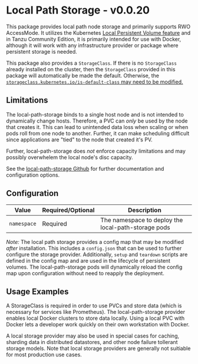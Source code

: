 # Local Path Storage - v0.0.20

This package provides local path node storage and primarily supports RWO AccessMode.
It utilizes the Kubernetes [Local Persistent Volume feature](https://kubernetes.io/blog/2018/04/13/local-persistent-volumes-beta/)
and in Tanzu Community Edition, it is primarily intended for use with Docker, although it will work with any infrastructure provider
or package where persistent storage is needed.

This package also provides a `StorageClass`.
If there is no `StorageClass` already installed on the cluster,
then the `StorageClass` provided in this package will automatically be made the default.
Otherwise, the [`storageclass.kubernetes.io/is-default-class` may need to be modified.](https://kubernetes.io/docs/tasks/administer-cluster/change-default-storage-class/)

## Limitations

The local-path-storage binds to a single host node
and is not intended to dynamically change hosts.
Therefore, a PVC can _only_ be used by the node that creates it.
This can lead to unintended data loss when scaling or when pods roll from one node to another.
Further, it can make scheduling difficult since applications are "tied" to the node that created it's PV.

Further, local-path-storage does _not_ enforce capacity limitations
and may possibly overwhelem the local node's disc capacity.

See the [local-path-storage Github](https://github.com/rancher/local-path-provisioner)
for further documentation and configuration options.

## Configuration

| Value                                                 | Required/Optional | Description                                                                                                                                                                                                                                                                               |
|-------------------------------------------------------|-------------------|-------------------------------------------------------------------------------------------------------------------------------------------------------------------------------------------------------------------------------------------------------------------------------------------|
| `namespace`                                           | Required          | The namespace to deploy the local-path-storage pods                                                                                                                                                                                                                                       |

*Note:* The local path storage provides a config map that may be modified _after_ installation.
This includes a `config.json` that can be used to further configure the storage provider.
Additionally, `setup` and `teardown` scripts are defined in the config map and are used in the lifecycle of persistent volumes.
The local-path-storage pods will dynamically reload the config map upon configuration without need to reapply the deployment.

## Usage Examples

A StorageClass is required in order to use PVCs and store data (which is necessary for services
like Prometheus). The local-path-storage provider enables local Docker clusters to store data locally.
Using a local PVC with Docker lets a developer work quickly on their own workstation with Docker.

A local storage provider may also be used in special cases for caching, sharding data in distributed datastores,
and other node failure tollerant storage models.
Note that local storage providers are generally not suitiable for most production use cases.
